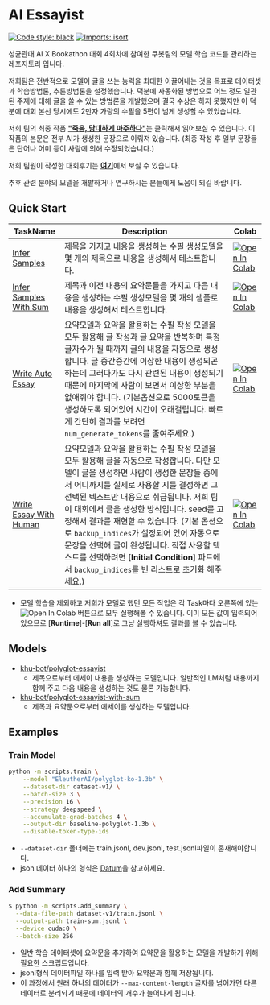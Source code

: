 # AI Essayist

[![Code style: black](https://img.shields.io/badge/code%20style-black-000000.svg)](https://github.com/psf/black)
[![Imports: isort](https://img.shields.io/badge/%20imports-isort-%231674b1?style=flat&labelColor=ef8336)](https://pycqa.github.io/isort/)


성균관대 AI X Bookathon 대회 4회차에 참여한 쿠봇팀의 모델 학습 코드를 관리하는 레포지토리 입니다.

저희팀은 전반적으로 모델이 글을 쓰는 능력을 최대한 이끌어내는 것을 목표로 데이터셋과 학습방법론, 추론방법론을 설정했습니다.
덕분에 자동화된 방법으로 어느 정도 일관된 주제에 대해 글을 쓸 수 있는 방법론을 개발했으며 결국 수상은 하지 못했지만 이 덕분에 대회 본선 당시에도 2만자 가량의 수필을 5편이 넘게 생성할 수 있었습니다. 

저희 팀의 최종 작품 [**"죽음, 담대하게 마주하다"**](https://github.com/khu-bot/ai-essayist/blob/master/docs/%E1%84%8E%E1%85%AC%E1%84%8C%E1%85%A9%E1%86%BC%E1%84%8C%E1%85%A1%E1%86%A8%E1%84%91%E1%85%AE%E1%86%B7%20-%20%E1%84%8C%E1%85%AE%E1%86%A8%E1%84%8B%E1%85%B3%E1%86%B7%2C%20%E1%84%83%E1%85%A1%E1%86%B7%E1%84%83%E1%85%A2%E1%84%92%E1%85%A1%E1%84%80%E1%85%A6%20%E1%84%86%E1%85%A1%E1%84%8C%E1%85%AE%E1%84%92%E1%85%A1%E1%84%83%E1%85%A1.pdf)는 클릭해서 읽어보실 수 있습니다. 이 작품의 본문은 전부 AI가 생성한 문장으로 이뤄져 있습니다. (최종 작성 후 일부 문장들은 단어나 어미 등이 사람에 의해 수정되었습니다.)

저희 팀원이 작성한 대회후기는 [**여기**](https://laonmoon.tistory.com/199)에서 보실 수 있습니다.

추후 관련 분야의 모델을 개발하거나 연구하시는 분들에게 도움이 되길 바랍니다.

## Quick Start

| TaskName | Description | Colab |
| --- | --- | --- |
| [Infer Samples](https://github.com/khu-bot/ai-essayist/blob/master/notebooks/infer_samples.ipynb) | 제목을 가지고 내용을 생성하는 수필 생성모델을 몇 개의 제목으로 내용을 생성해서 테스트합니다. | [![Open In Colab](https://colab.research.google.com/assets/colab-badge.svg)](https://colab.research.google.com/github/khu-bot/ai-essayist/blob/master/notebooks/infer_samples.ipynb) |
| [Infer Samples With Sum](https://github.com/khu-bot/ai-essayist/blob/master/notebooks/infer_samples_with_sum.ipynb) | 제목과 이전 내용의 요약문들을 가지고 다음 내용을 생성하는 수필 생성모델을 몇 개의 샘플로 내용을 생성해서 테스트합니다. | [![Open In Colab](https://colab.research.google.com/assets/colab-badge.svg)](https://colab.research.google.com/github/khu-bot/ai-essayist/blob/master/notebooks/infer_samples_with_sum.ipynb) |
| [Write Auto Essay](https://github.com/khu-bot/ai-essayist/blob/master/notebooks/write_auto_essay.ipynb) | 요약모델과 요약을 활용하는 수필 작성 모델을 모두 활용해 글 작성과 글 요약을 반복하며 특정 글자수가 될 때까지 글의 내용을 자동으로 생성합니다. 글 중간중간에 이상한 내용이 생성되곤 하는데 그러다가도 다시 관련된 내용이 생성되기 때문에 마지막에 사람이 보면서 이상한 부분을 없애줘야 합니다. (기본옵션으로 5000토큰을 생성하도록 되어있어 시간이 오래걸립니다. 빠르게 간단히 결과를 보려면 `num_generate_tokens`를 줄여주세요.) | [![Open In Colab](https://colab.research.google.com/assets/colab-badge.svg)](https://colab.research.google.com/github/khu-bot/ai-essayist/blob/master/notebooks/write_auto_essay.ipynb) |
| [Write Essay With Human](https://github.com/khu-bot/ai-essayist/blob/master/notebooks/write_essay_with_human.ipynb) | 요약모델과 요약을 활용하는 수필 작성 모델을 모두 활용해 글을 자동으로 작성합니다. 다만 모델이 글을 생성하면 사람이 생성한 문장들 중에서 어디까지를 실제로 사용할 지를 결정하면 그 선택된 텍스트만 내용으로 취급됩니다. 저희 팀이 대회에서 글을 생성한 방식입니다. seed를 고정해서 결과를 재현할 수 있습니다. (기본 옵션으로 `backup_indices`가 설정되어 있어 자동으로 문장을 선택해 글이 완성됩니다. 직접 사용할 텍스트를 선택하려면 [**Initial Condition**] 파트에서 `backup_indices`를 빈 리스트로 초기화 해주세요.) | [![Open In Colab](https://colab.research.google.com/assets/colab-badge.svg)](https://colab.research.google.com/github/khu-bot/ai-essayist/blob/master/notebooks/write_essay_with_human.ipynb) |

- 모델 학습을 제외하고 저희가 모델로 했던 모든 작업은 각 Task마다 오른쪽에 있는 ![Open In Colab](https://colab.research.google.com/assets/colab-badge.svg) 버튼으로 모두 실행해볼 수 있습니다. 이미 모든 값이 입력되어 있으므로 [**Runtime**]-[**Run all**]로 그냥 실행하셔도 결과를 볼 수 있습니다.

## Models

- [khu-bot/polyglot-essayist](https://huggingface.co/khu-bot/polyglot-essayist)
  - 제목으로부터 에세이 내용을 생성하는 모델입니다. 일반적인 LM처럼 내용까지 함께 주고 다음 내용을 생성하는 것도 물론 가능합니다.
- [khu-bot/polyglot-essayist-with-sum](https://huggingface.co/khu-bot/polyglot-essayist-with-sum)
  - 제목과 요약문으로부터 에세이를 생성하는 모델입니다.

## Examples

### Train Model

```sh
python -m scripts.train \
    --model "EleutherAI/polyglot-ko-1.3b" \
    --dataset-dir dataset-v1/ \
    --batch-size 3 \
    --precision 16 \
    --strategy deepspeed \
    --accumulate-grad-batches 4 \
    --output-dir baseline-polyglot-1.3b \
    --disable-token-type-ids
```
- `--dataset-dir` 폴더에는 train.jsonl, dev.jsonl, test.jsonl파일이 존재해야합니다.
- json 데이터 하나의 형식은 [Datum](https://github.com/khu-bot/ai-essayist/blob/master/essayist/data.py#L8-L11)을 참고하세요.

### Add Summary

```sh
$ python -m scripts.add_summary \
  --data-file-path dataset-v1/train.jsonl \
  --output-path train-sum.jsonl \
  --device cuda:0 \
  --batch-size 256
```
- 일반 학습 데이터셋에 요약문을 추가하여 요약문을 활용하는 모델을 개발하기 위해 필요한 스크립트입니다.
- jsonl형식 데이터파일 하나를 입력 받아 요약문과 함께 저장됩니다.
- 이 과정에서 원래 하나의 데이터가 `--max-content-length` 글자를 넘어가면 다른 데이터로 분리되기 때문에 데이터의 개수가 늘어나게 됩니다.
